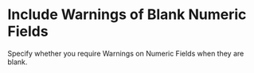 # Include Warnings of Blank Numeric Fields

Specify whether you require Warnings on Numeric Fields when they are
blank.

